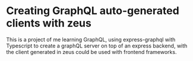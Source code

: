 # Creating GraphQL auto-generated clients with zeus

This is a project of me learning GraphQL, using express-graphql with Typescript to create a graphQL server on top of an express backend, with the client generated in zeus could be used with frontend frameworks.
